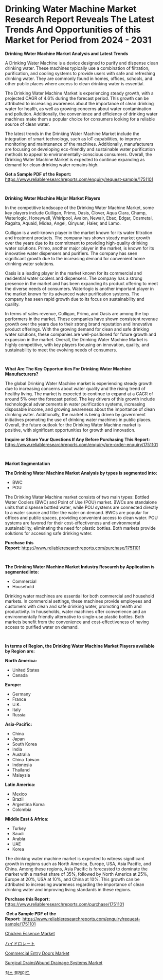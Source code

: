 <p><h1>Drinking Water Machine Market Research Report Reveals The Latest Trends And Opportunities of this Market for Period from 2024 - 2031</h1></p><p><strong>Drinking Water Machine Market Analysis and Latest Trends</strong></p>
<p><p>A Drinking Water Machine is a device designed to purify and dispense clean drinking water. These machines typically use a combination of filtration, purification, and cooling systems to provide users with safe and refreshing drinking water. They are commonly found in homes, offices, schools, and other public places where access to clean drinking water is essential.</p><p>The Drinking Water Machine Market is experiencing steady growth, with a projected CAGR of 4.6% during the forecast period. This growth can be attributed to increasing awareness about the importance of clean drinking water for health, as well as growing concerns about water contamination and pollution. Additionally, the convenience and efficiency of drinking water machines make them a popular choice for consumers looking for a reliable source of clean water.</p><p>The latest trends in the Drinking Water Machine Market include the integration of smart technology, such as IoT capabilities, to improve monitoring and maintenance of the machines. Additionally, manufacturers are focusing on developing eco-friendly and sustainable water purification methods to appeal to environmentally-conscious consumers. Overall, the Drinking Water Machine Market is expected to continue expanding as demand for clean drinking water remains high.</p></p>
<p><strong>Get a Sample PDF of the Report:&nbsp;</strong> <a href="https://www.reliableresearchreports.com/enquiry/request-sample/1751101">https://www.reliableresearchreports.com/enquiry/request-sample/1751101</a></p>
<p>&nbsp;</p>
<p><strong>Drinking Water Machine Major Market Players</strong></p>
<p><p>In the competitive landscape of the Drinking Water Machine Market, some key players include Culligan, Primo, Oasis, Clover, Aqua Clara, Champ, Waterlogic, Honeywell, Whirlpool, Avalon, Newair, Ebac, Edgar, Cosmetal, Ragalta, Aquaid, Midea, Angel, Qinyuan, Haier, and Lamo. </p><p>Culligan is a well-known player in the market known for its water filtration and treatment products. The company has shown steady market growth over the years due to its commitment to providing high-quality drinking water solutions. Primo, another major player in the market, is known for its innovative water dispensers and purifiers. The company has seen significant growth due to the increasing demand for convenient home drinking water solutions. </p><p>Oasis is a leading player in the market known for its commercial and residential water coolers and dispensers. The company has a strong presence in the market and has been expanding its product offering to meet the diverse needs of consumers. Waterlogic is another important player in the market known for its advanced water purification systems. The company has seen rapid growth due to its focus on sustainability and quality. </p><p>In terms of sales revenue, Culligan, Primo, and Oasis are among the top performers in the market. These companies have shown consistent revenue growth over the years due to their strong brand reputation and innovative product offerings. With the growing demand for clean and safe drinking water solutions, these companies are well-positioned for future growth and expansion in the market. Overall, the Drinking Water Machine Market is highly competitive, with key players focusing on innovation, quality, and sustainability to meet the evolving needs of consumers.</p></p>
<p>&nbsp;</p>
<p><strong>What Are The Key Opportunities For Drinking Water Machine Manufacturers?</strong></p>
<p><p>The global Drinking Water Machine market is experiencing steady growth due to increasing concerns about water quality and the rising trend of healthy living. The market is expected to continue to expand at a CAGR of around 5% over the forecast period. The key drivers of this growth include technological advancements in water purification systems, increasing disposable income, and growing awareness about the importance of clean drinking water. Additionally, the market is being driven by government initiatives promoting the use of drinking water machines in public places. Overall, the future outlook for the Drinking Water Machine market is positive, with significant opportunities for growth and innovation.</p></p>
<p><strong>Inquire or Share Your Questions If Any Before Purchasing This Report:</strong> <a href="https://www.reliableresearchreports.com/enquiry/pre-order-enquiry/1751101">https://www.reliableresearchreports.com/enquiry/pre-order-enquiry/1751101</a></p>
<p>&nbsp;</p>
<p><strong>Market Segmentation</strong></p>
<p><strong>The Drinking Water Machine Market Analysis by types is segmented into:</strong></p>
<p><ul><li>BWC</li><li>POU</li></ul></p>
<p><p>The Drinking Water Machine market consists of two main types: Bottled Water Coolers (BWC) and Point of Use (POU) market. BWCs are standalone units that dispense bottled water, while POU systems are connected directly to a water source and filter the water on demand. BWCs are popular for offices and public spaces, providing convenient access to clean water. POU systems are favored for their cost-effectiveness and environmental sustainability, eliminating the need for plastic bottles. Both markets provide solutions for accessing safe drinking water.</p></p>
<p><strong>Purchase this Report:&nbsp;</strong><a href="https://www.reliableresearchreports.com/purchase/1751101">https://www.reliableresearchreports.com/purchase/1751101</a></p>
<p>&nbsp;</p>
<p><strong>The Drinking Water Machine Market Industry Research by Application is segmented into:</strong></p>
<p><ul><li>Commercial</li><li>Household</li></ul></p>
<p><p>Drinking water machines are essential for both commercial and household markets. In commercial settings, these machines provide employees and customers with clean and safe drinking water, promoting health and productivity. In households, water machines offer convenience and an environmentally friendly alternative to single-use plastic bottles. Both markets benefit from the convenience and cost-effectiveness of having access to purified water on demand.</p></p>
<p>&nbsp;</p>
<p><strong>In terms of Region, the Drinking Water Machine Market Players available by Region are:</strong></p>
<p>
    <p> <strong> North America: </strong>
        <ul>
            <li>United States</li>
            <li>Canada</li>
        </ul>
        </p> 
    <p> <strong> Europe: </strong>
        <ul>
            <li>Germany</li>
            <li>France</li>
            <li>U.K.</li>
            <li>Italy</li>
            <li>Russia</li>
        </ul>
        </p> 
    <p> <strong> Asia-Pacific: </strong>
        <ul>
            <li>China</li>
            <li>Japan</li>
            <li>South Korea</li>
            <li>India</li>
            <li>Australia</li>
            <li>China Taiwan</li>
            <li>Indonesia</li>
            <li>Thailand</li>
            <li>Malaysia</li>
        </ul>
        </p> 
    <p> <strong> Latin America: </strong>
        <ul>
            <li>Mexico</li>
            <li>Brazil</li>
            <li>Argentina Korea</li>
            <li>Colombia</li>
        </ul>
        </p> 
    <p> <strong> Middle East & Africa: </strong>
        <ul>
            <li>Turkey</li>
            <li>Saudi</li>
            <li>Arabia</li>
            <li>UAE</li>
            <li>Korea</li>
        </ul>
    </p>
    </p>
<p><p>The drinking water machine market is expected to witness significant growth in regions such as North America, Europe, USA, Asia Pacific, and China. Among these regions, Asia Pacific is forecasted to dominate the market with a market share of 35%, followed by North America at 25%, Europe at 20%, USA at 10%, and China at 10%. This growth can be attributed to increasing awareness regarding the importance of clean drinking water and improving living standards in these regions.</p></p>
<p><strong>Purchase this Report: </strong><a href="https://www.reliableresearchreports.com/purchase/1751101">https://www.reliableresearchreports.com/purchase/1751101</a></p>
<p>&nbsp;<strong>Get a Sample PDF of the Report:&nbsp;&nbsp;</strong><a href="https://www.reliableresearchreports.com/enquiry/request-sample/1751101">https://www.reliableresearchreports.com/enquiry/request-sample/1751101</a></p>
<p><strong></strong></p>
<p><p><a href="https://medium.com/@mdmasty/chicken-essence-market-research-report-its-history-and-forecast-2024-to-2031-ed5af0d53c41">Chicken Essence Market</a></p><p><a href="https://github.com/efcvopdgkdx128/Market-Research-Report-List-1/blob/main/42705264402.md">ハイドロレート</a></p><p><a href="https://github.com/Sherrillcrooksxa8i18ucf2m/Market-Research-Report-List-1/blob/main/commercial-entry-doors-market.md">Commercial Entry Doors Market</a></p><p><a href="https://issuu.com/reportprime-2/docs/surgical-drainswound-drainage-syste_9329449f4f5ac7">Surgical DrainsWound Drainage Systems Market</a></p><p><a href="https://github.com/bunxhcci35271755/Market-Research-Report-List-1/blob/main/43020004005.md">직소 블레이드</a></p></p>